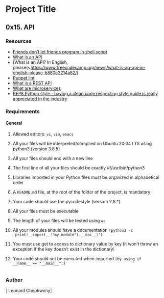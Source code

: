# Project Title

## 0x15. API

### Resources

- [Friends don’t let friends program in shell script](<https://www.turnkeylinux.org/blog/friends-dont-let-friends-program-shell-script>)
- [What is an API](<https://www.webopedia.com/definitions/api/>) 
- [What is an API? In English, please(<https://www.freecodecamp.org/news/what-is-an-api-in-english-please-b880a3214a82/)
- [Puppet lint](<http://puppet-lint.com/>)
- [What is a REST API](<https://www.sitepoint.com/rest-api/>)
- [What are microservices](<https://smartbear.com/learn/api-design/microservices/>)
- [PEP8 Python style - having a clean code respecting style guide is really appreciated in the industry](<https://peps.python.org/pep-0008/>)

### Requirements

#### General

1. Allowed editors: `vi`, `vim`, `emacs`
2. All your files will be interpreted/compiled on Ubuntu 20.04 LTS using python3 (version 3.8.5)
3. All your files should end with a new line
4. The first line of all your files should be exactly #!/usr/bin/python3
6. Libraries imported in your Python files must be organized in alphabetical order
7. A `README.md` file, at the root of the folder of the project, is mandatory
8. Your code should use the pycodestyle (version 2.8.*)
9. All your files must be executable
10. The length of your files will be tested using `wc`
11. All your modules should have a documentation `(python3 -c 'print(__import__("my_module").__doc__)')`
12. You must use get to access to dictionary value by key (it won’t throw an exception if the key doesn’t exist in the dictionary)
13. Your code should not be executed when imported `(by using if __name__ == "__main__":)`


    ```

### Author
[ Leonard Chepkwony]



